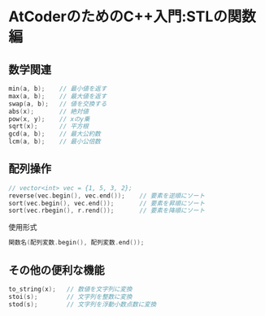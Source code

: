 # AtCoderのためのC++入門:STLの関数編

## 数学関連

```cpp
min(a, b);    // 最小値を返す
max(a, b);    // 最大値を返す
swap(a, b);   // 値を交換する
abs(x);       // 絶対値
pow(x, y);    // xのy乗
sqrt(x);      // 平方根
gcd(a, b);    // 最大公約数
lcm(a, b);    // 最小公倍数
```

## 配列操作

```cpp
// vector<int> vec = {1, 5, 3, 2};
reverse(vec.begin(), vec.end());    // 要素を逆順にソート
sort(vec.begin(), vec.end());       // 要素を昇順にソート
sort(vec.rbegin(), r.rend());       // 要素を降順にソート
```

使用形式

```cpp
関数名(配列変数.begin(), 配列変数.end());
```

## その他の便利な機能

```cpp
to_string(x);   // 数値を文字列に変換
stoi(s);        // 文字列を整数に変換
stod(s);        // 文字列を浮動小数点数に変換
```